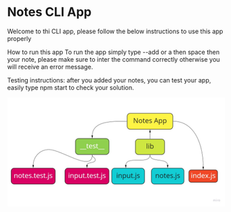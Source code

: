 # Notes CLI App

Welcome to thi CLI app, please follow the below instructions to use this app properly

How to run this app
To run the app simply type --add or a then space then your note, please make sure to inter the command correctly otherwise you will receive an error message.

Testing instructions:
after you added your notes, you can test your app, easily type npm start to check your solution.

![img2](assets/class2.jpg)
